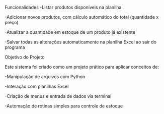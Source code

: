 Funcionalidades
-Listar produtos disponíveis na planilha

-Adicionar novos produtos, com cálculo automático do total (quantidade x preço)

-Atualizar a quantidade em estoque de um produto já existente

-Salvar todas as alterações automaticamente na planilha Excel ao sair do programa

Objetivo do Projeto

Este sistema foi criado como um projeto prático para aplicar conceitos de:

-Manipulação de arquivos com Python

-Interação com planilhas Excel

-Criação de menus e entrada de dados via terminal

-Automação de rotinas simples para controle de estoque
